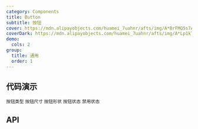 ```yaml
---
category: Components
title: Button
subtitle: 按钮
cover: https://mdn.alipayobjects.com/huamei_7uahnr/afts/img/A*BrFMQ5s7AAQAAAAAAAAAAAAADrJ8AQ/original
coverDark: https://mdn.alipayobjects.com/huamei_7uahnr/afts/img/A*Lp1kTYmSsgoAAAAAAAAAAAAADrJ8AQ/original
demo:
  cols: 2
group:
  title: 通用
  order: 1
---
```


## 代码演示

<code src="./demo/examples/type.tsx">按钮类型</code>
<code src="./demo/examples/size.tsx">按钮尺寸</code>
<code src="./demo/examples/shape.tsx">按钮形状</code>
<code src="./demo/examples/status.tsx">按钮状态</code>
<code src="./demo/examples/disabled.tsx">禁用状态</code>

## API

<API id="Button"></API>
